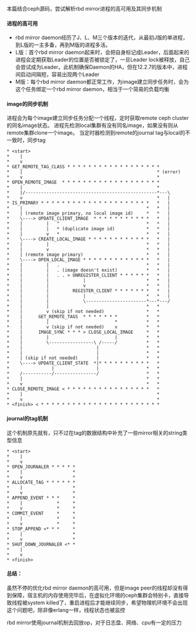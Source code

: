 本篇结合ceph源码，尝试解析rbd mirror进程的高可用及其同步机制

#### 进程的高可用

- rbd mirror daemon经历了J、L、M三个版本的迭代，从最初J版的单进程，到L版的一主多备，再到M版的进程多活。
- L版：首个rbd mirror daemon起来时，会把自身标记成Leader，后面起来的进程会定期获取Leader的位置是否被锁定了，一旦Leader lock被释放，自己会尝试成为Leader。此机制确保Daemon的HA，但在12.2.7的版本中，进程间启动间隔短，容易出现两个Leader
- M版：每个rbd mirror daemon都正常工作，为image建立同步任务时，会为这个任务绑定一个rbd mirror daemon，相当于一个简易的负载均衡

 

#### image的同步机制

进程会为每个image建立同步任务分配一个线程，定时获取remote ceph cluster的同名image状态。
进程先检测local集群有没有同名image，如果没有则从remote集群clone一个image。
当定时器检测到remote的journal tag与local的不一致时，同步tag
```
* <start>
*    |
*    v
* GET_REMOTE_TAG_CLASS * * * * * * * * * * * * * * * * * *
*    |                                                   * (error)
*    v                                                   *
* OPEN_REMOTE_IMAGE  * * * * * * * * * * * * * * * * * * *
*    |                                                   *
*    |/--------------------------------------------------*---\
*    v                                                   *   |
* IS_PRIMARY * * * * * * * * * * * * * * * * * * * * *   *   |
*    |                                               *   *   |
*    | (remote image primary, no local image id)     *   *   |
*    \----> UPDATE_CLIENT_IMAGE  * * * * * * * * * * *   *   |
*    |         |   ^                                 *   *   |
*    |         |   * (duplicate image id)            *   *   |
*    |         v   *                                 *   *   |
*    \----> CREATE_LOCAL_IMAGE * * * * * * * * * * * *   *   |
*    |         |                                     *   *   |
*    |         v                                     *   *   |
*    | (remote image primary)                        *   *   |
*    \----> OPEN_LOCAL_IMAGE * * * * * * * * * * * * *   *   |
*    |         |   .                                 *   *   |
*    |         |   . (image doesn't exist)           *   *   |
*    |         |   . . > UNREGISTER_CLIENT * * * * * *   *   |
*    |         |             |                       *   *   |
*    |         |             v                       *   *   |
*    |         |         REGISTER_CLIENT * * * * * * *   *   |
*    |         |             |                       *   *   |
*    |         |             \-----------------------*---*---/
*    |         |                                     *   *
*    |         v (skip if not needed)                *   *
*    |      GET_REMOTE_TAGS  * * * * * * *           *   *
*    |         |                         *           *   *
*    |         v (skip if not needed)    v           *   *
*    |      IMAGE_SYNC * * * > CLOSE_LOCAL_IMAGE     *   *
*    |         |                         |           *   *
*    |         \-----------------\ /-----/           *   *
*    |                            |                  *   *
*    |                            |                  *   *
*    | (skip if not needed)       |                  *   *
*    \----> UPDATE_CLIENT_STATE  *|* * * * * * * * * *   *
*                |                |                  *   *
*    /-----------/----------------/                  *   *
*    |                                               *   *
*    v                                               *   *
* CLOSE_REMOTE_IMAGE < * * * * * * * * * * * * * * * *   *
*    |                                                   *
*    v                                                   *
* <finish> < * * * * * * * * * * * * * * * * * * * * * * *
``` 

#### journal的tag机制
这个机制原先就有，只不过在tag的数据结构中补充了一些mirror相关的string类型信息
```
* <start>
*    |
*    v
* OPEN_JOURNALER * * * * *
*    |                   *
*    v                   *
* ALLOCATE_TAG * * * * * *
*    |                   *
*    v                   *
* APPEND_EVENT * * *     *
*    |             *     *
*    v             *     *
* COMMIT_EVENT     *     *
*    |             *     *
*    v             *     *
* STOP_APPEND <* * *     *
*    |                   *
*    v                   *
* SHUT_DOWN_JOURNALER <* *
*    |
*    v
* <finish>
```

#### 总结：

虽然不停的优化rbd mirror daemon的高可用，但是image peer的线程却没有得到保障，宿主机的内存使用完毕后，在虚拟化环境的ceph集群会特别卡，直接导致线程被system killed了，重启进程后才能继续同步，希望物理机环境不会出现这个问题吧，除非像erlang一样，线程状态也被监控

rbd mirror使用journal机制去回放op，对于日志盘、网络、cpu有一定的压力